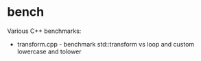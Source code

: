 # bench
Various C++ benchmarks:

- transform.cpp - benchmark std::transform vs loop and custom lowercase and tolower
